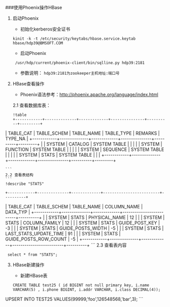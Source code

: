 ###使用Phoenix操作HBase

1. 启动Phoenix
    * 初始化kerberos安全证书
    
    `kinit -k -t /etc/security/keytabs/hbase.service.keytab hbase/hdp39@BMSOFT.COM`
    
    * 启动Phoenix
    
    ` /usr/hdp/current/phoenix-client/bin/sqlline.py hdp39:2181`
    
    * 参数说明：
    `hdp39:2181为zookeeper主机地址:端口号`
    
2. HBase查看操作

    * Phoenix语法参考：http://phoenix.apache.org/language/index.html
    
    2.1 查看数据库表：
    ```
    !table
    +------------+--------------+-------------+---------------+----------+---------+
| TABLE_CAT  | TABLE_SCHEM  | TABLE_NAME  |  TABLE_TYPE   | REMARKS  | TYPE_NA |
+------------+--------------+-------------+---------------+----------+---------+
|            | SYSTEM       | CATALOG     | SYSTEM TABLE  |          |         |
|            | SYSTEM       | FUNCTION    | SYSTEM TABLE  |          |         |
|            | SYSTEM       | SEQUENCE    | SYSTEM TABLE  |          |         |
|            | SYSTEM       | STATS       | SYSTEM TABLE  |          |         |
+------------+--------------+-------------+---------------+----------+---------+
    
    ```
    2.2 查看表结构
    ```
    !describe "STATS"
    
    +------------+--------------+-------------+-------------------------+----------+
| TABLE_CAT  | TABLE_SCHEM  | TABLE_NAME  |       COLUMN_NAME       | DATA_TYP |
+------------+--------------+-------------+-------------------------+----------+
|            | SYSTEM       | STATS       | PHYSICAL_NAME           | 12       |
|            | SYSTEM       | STATS       | COLUMN_FAMILY           | 12       |
|            | SYSTEM       | STATS       | GUIDE_POST_KEY          | -3       |
|            | SYSTEM       | STATS       | GUIDE_POSTS_WIDTH       | -5       |
|            | SYSTEM       | STATS       | LAST_STATS_UPDATE_TIME  | 91       |
|            | SYSTEM       | STATS       | GUIDE_POSTS_ROW_COUNT   | -5       |
+------------+--------------+-------------+-------------------------+----------+
    ```
    2.3 查看表内容
    
```
 select * from "STATS";
```
3. HBase新建操作

    * 新建HBase表
    ```
    CREATE TABLE test25 ( id BIGINT not null primary key, i.name VARCHAR(5) , i.phone BIGINT, i.addr VARCHAR, i.class DECIMAL(4)); 
UPSERT INTO TEST25 VALUES(99999,'foo',126548568,'bar',3); 
    ``` 
    
    
